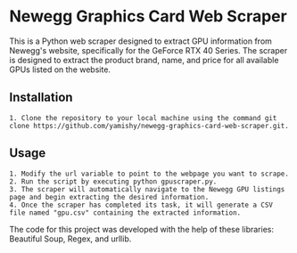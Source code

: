 # Newegg Graphics Card Web Scraper

This is a Python web scraper designed to extract GPU information from Newegg's website, specifically for the GeForce RTX 40 Series. The scraper is designed to extract the product brand, name, and price for all available GPUs listed on the website.

## Installation

    1. Clone the repository to your local machine using the command git clone https://github.com/yamishy/newegg-graphics-card-web-scraper.git.

## Usage

    1. Modify the url variable to point to the webpage you want to scrape.
    2. Run the script by executing python gpuscraper.py.
    3. The scraper will automatically navigate to the Newegg GPU listings page and begin extracting the desired information.
    4. Once the scraper has completed its task, it will generate a CSV file named "gpu.csv" containing the extracted information.


The code for this project was developed with the help of these libraries: Beautiful Soup, Regex, and urllib.

